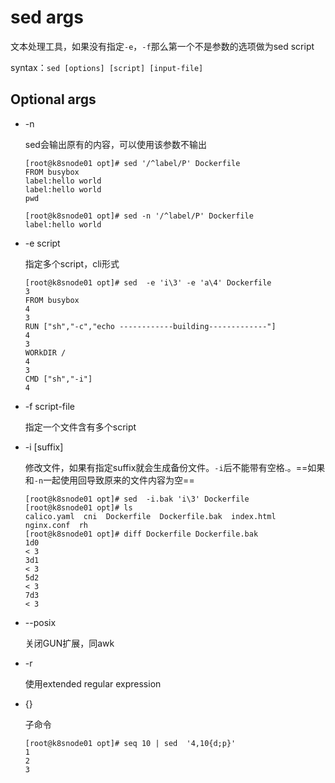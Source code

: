 # sed args

文本处理工具，如果没有指定`-e`，`-f`那么第一个不是参数的选项做为sed script

syntax：`sed [options] [script] [input-file] `

## Optional args

- -n 

  sed会输出原有的内容，可以使用该参数不输出

  ```
  [root@k8snode01 opt]# sed '/^label/P' Dockerfile
  FROM busybox
  label:hello world
  label:hello world
  pwd
  
  [root@k8snode01 opt]# sed -n '/^label/P' Dockerfile
  label:hello world
  ```

- -e script

  指定多个script，cli形式

  ```
  [root@k8snode01 opt]# sed  -e 'i\3' -e 'a\4' Dockerfile
  3
  FROM busybox
  4
  3
  RUN ["sh","-c","echo ------------building-------------"]
  4
  3
  WORkDIR /
  4
  3
  CMD ["sh","-i"]
  4
  ```

- -f script-file

  指定一个文件含有多个script

- -i [suffix]

  修改文件，如果有指定suffix就会生成备份文件。`-i`后不能带有空格.。==如果和`-n`一起使用回导致原来的文件内容为空==

  ```
  [root@k8snode01 opt]# sed  -i.bak 'i\3' Dockerfile
  [root@k8snode01 opt]# ls
  calico.yaml  cni  Dockerfile  Dockerfile.bak  index.html  nginx.conf  rh
  [root@k8snode01 opt]# diff Dockerfile Dockerfile.bak
  1d0
  < 3
  3d1
  < 3
  5d2
  < 3
  7d3
  < 3
  ```

- --posix

  关闭GUN扩展，同awk

- -r

  使用extended regular expression

- {}

  子命令

  ```
  [root@k8snode01 opt]# seq 10 | sed  '4,10{d;p}'
  1
  2
  3
  ```

  



